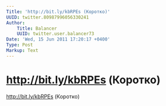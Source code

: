 ```yaml
---
Title: 'http://bit.ly/kbRPEs (Коротко)'
UUID: twitter.80987996056330241
Author:
    Title: Balancer
    UUID: twitter.user.balancer73
Date: 'Wed, 15 Jun 2011 17:20:17 +0400'
Type: Post
Markup: Text
---
```


# http://bit.ly/kbRPEs (Коротко)

http://bit.ly/kbRPEs (Коротко)